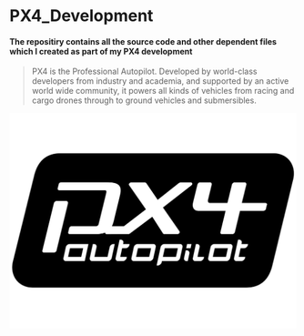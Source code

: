 # PX4_Development

#### The repositiry contains all the source code and other dependent files which I created as part of my PX4 development

>PX4 is the Professional Autopilot. Developed by world-class developers from industry and academia, and supported by an active world wide community, it powers all kinds of vehicles from racing and cargo drones through to ground vehicles and submersibles.

![](https://github.com/rafism1997/PX4_Development/blob/main/px4.png)


